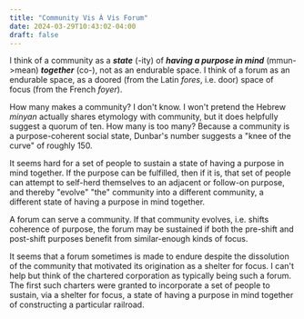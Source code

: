 ```yaml
---
title: "Community Vis À Vis Forum"
date: 2024-03-29T10:43:02-04:00
draft: false
---
```


I think of a community as a ***state*** (-ity) of ***having a purpose in mind*** (mmun->mean) ***together*** (co-), not as an endurable space.
I think of a forum as an endurable space, as a doored (from the Latin *fores*, i.e. door) space of focus (from the French *foyer*).

How many makes a community?
I don't know.
I won't pretend the Hebrew *minyan* actually shares etymology with community, but it does helpfully suggest a quorum of ten.
How many is too many?
Because a community is a purpose-coherent social state, Dunbar's number suggests a "knee of the curve" of roughly 150.

It seems hard for a set of people to sustain a state of having a purpose in mind together.
If the purpose can be fulfilled, then if it is, that set of people can attempt to self-herd themselves to an adjacent or follow-on purpose, and thereby "evolve" "the" community into a different community, a different state of having a purpose in mind together.

A forum can serve a community.
If that community evolves, i.e. shifts coherence of purpose, the forum may be sustained if both the pre-shift and post-shift purposes benefit from similar-enough kinds of focus.

It seems that a forum sometimes is made to endure despite the dissolution of the community that motivated its origination as a shelter for focus.
I can't help but think of the chartered corporation as typically being such a forum.
The first such charters were granted to incorporate a set of people to sustain, via a shelter for focus, a state of having a purpose in mind together of constructing a particular railroad.